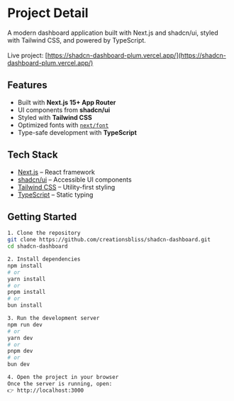 # Project Detail

A modern dashboard application built with Next.js and shadcn/ui, styled with Tailwind CSS, and powered by TypeScript. <br/>  <br/>
Live project: [https://shadcn-dashboard-plum.vercel.app/](https://shadcn-dashboard-plum.vercel.app/) 

## Features  
-  Built with **Next.js 15+ App Router**  
-  UI components from **shadcn/ui**  
-  Styled with **Tailwind CSS**  
-  Optimized fonts with [`next/font`](https://nextjs.org/docs/app/building-your-application/optimizing/fonts)  
-  Type-safe development with **TypeScript**  


## Tech Stack  
- [Next.js](https://nextjs.org) – React framework  
- [shadcn/ui](https://ui.shadcn.com) – Accessible UI components  
- [Tailwind CSS](https://tailwindcss.com) – Utility-first styling  
- [TypeScript](https://www.typescriptlang.org) – Static typing  


## Getting Started  

```bash
1. Clone the repository  
git clone https://github.com/creationsbliss/shadcn-dashboard.git
cd shadcn-dashboard

2. Install dependencies
npm install
# or
yarn install
# or
pnpm install
# or
bun install

3. Run the development server
npm run dev
# or
yarn dev
# or
pnpm dev
# or
bun dev

4. Open the project in your browser
Once the server is running, open:
👉 http://localhost:3000
